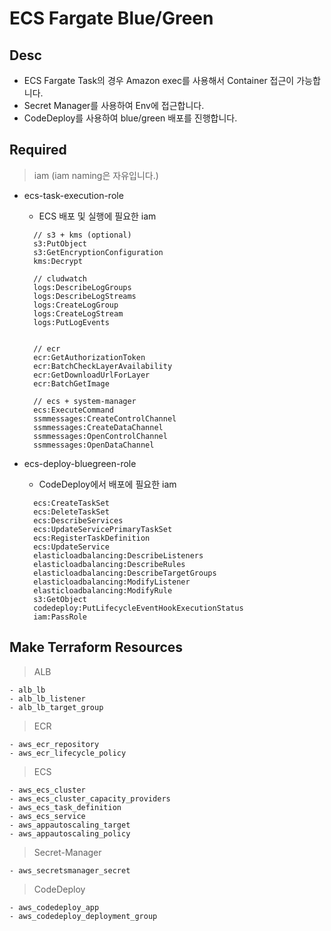 # ECS Fargate Blue/Green

## Desc

- ECS Fargate Task의 경우 Amazon exec를 사용해서 Container 접근이 가능합니다.
- Secret Manager를 사용하여 Env에 접근합니다.
- CodeDeploy를 사용하여 blue/green 배포를 진행합니다.

## Required

> iam (iam naming은 자유입니다.)

- ecs-task-execution-role

  - ECS 배포 및 실행에 필요한 iam

  ```
    // s3 + kms (optional)
    s3:PutObject
    s3:GetEncryptionConfiguration
    kms:Decrypt

    // cludwatch
    logs:DescribeLogGroups
    logs:DescribeLogStreams
    logs:CreateLogGroup
    logs:CreateLogStream
    logs:PutLogEvents


    // ecr
    ecr:GetAuthorizationToken
    ecr:BatchCheckLayerAvailability
    ecr:GetDownloadUrlForLayer
    ecr:BatchGetImage

    // ecs + system-manager
    ecs:ExecuteCommand
    ssmmessages:CreateControlChannel
    ssmmessages:CreateDataChannel
    ssmmessages:OpenControlChannel
    ssmmessages:OpenDataChannel

  ```

- ecs-deploy-bluegreen-role

  - CodeDeploy에서 배포에 필요한 iam

  ```
    ecs:CreateTaskSet
    ecs:DeleteTaskSet
    ecs:DescribeServices
    ecs:UpdateServicePrimaryTaskSet
    ecs:RegisterTaskDefinition
    ecs:UpdateService
    elasticloadbalancing:DescribeListeners
    elasticloadbalancing:DescribeRules
    elasticloadbalancing:DescribeTargetGroups
    elasticloadbalancing:ModifyListener
    elasticloadbalancing:ModifyRule
    s3:GetObject
    codedeploy:PutLifecycleEventHookExecutionStatus
    iam:PassRole
  ```

## Make Terraform Resources

> ALB

    - alb_lb
    - alb_lb_listener
    - alb_lb_target_group

> ECR

    - aws_ecr_repository
    - aws_ecr_lifecycle_policy

> ECS

    - aws_ecs_cluster
    - aws_ecs_cluster_capacity_providers
    - aws_ecs_task_definition
    - aws_ecs_service
    - aws_appautoscaling_target
    - aws_appautoscaling_policy

> Secret-Manager

    - aws_secretsmanager_secret

> CodeDeploy

    - aws_codedeploy_app
    - aws_codedeploy_deployment_group
